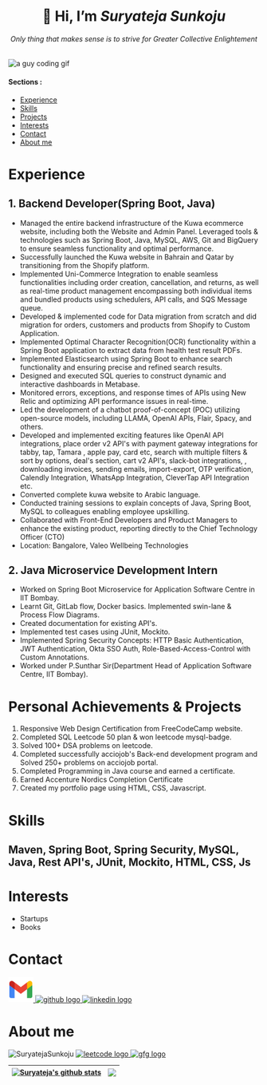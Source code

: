 
<h1  align="center">👋 Hi, I’m 
    <i>
      Suryateja Sunkoju
    </i>
</h1>
<h6 align="center">
  <i>Only thing that makes sense is to strive for Greater Collective Enlightement</i>
</h6>
<img alt="a guy coding gif" width="100px" height="100px" src="https://raw.githubusercontent.com/abhisheknaiidu/abhisheknaiidu/master/code.gif">
  
  #### Sections :
  - [Experience](#Experience)
  - [Skills](#Skills)
  - [Projects](#Projects)
  - [Interests](#Interests)
  - [Contact](#Contact)
  - [About me](#About-me)

# Experience

  ## 1. Backend Developer(Spring Boot, Java)
  + Managed the entire backend infrastructure of the Kuwa ecommerce website, including both the Website and Admin Panel. Leveraged tools & technologies such as         Spring Boot, Java, MySQL, AWS, Git and BigQuery to ensure seamless functionality and optimal performance.
  + Successfully launched the Kuwa website in Bahrain and Qatar by transitioning from the Shopify platform.
  + Implemented  Uni-Commerce Integration to enable seamless functionalities including order creation, cancellation, and returns, as well as real-time product          management encompassing both individual items and bundled products using schedulers, API calls, and SQS Message queue.
  + Developed & implemented code for Data migration from scratch and did migration for orders, customers and products from Shopify to Custom Application.
  + Implemented Optimal Character Recognition(OCR) functionality within a Spring Boot application to extract data from health test result PDFs.
  + Implemented Elasticsearch using Spring Boot to enhance search functionality and ensuring precise and refined search results.
  + Designed and executed SQL queries  to construct dynamic and interactive dashboards in Metabase.
  + Monitored errors, exceptions, and response times of APIs using New Relic and optimizing API performance issues in real-time.
  + Led the development of a chatbot proof-of-concept (POC) utilizing open-source models, including LLAMA, OpenAI APIs, Flair, Spacy, and others.
  + Developed and implemented exciting features like OpenAI API integrations, place order v2 API's with payment gateway integrations for tabby, tap, Tamara            , apple pay, card etc, search with multiple filters & sort by options, deal's section, cart v2 API's, slack-bot integrations, , downloading invoices,               sending emails, import-export, OTP verification, Calendly Integration, WhatsApp Integration, CleverTap API Integration etc.
  + Converted complete kuwa website to Arabic language.
  + Conducted training sessions to explain concepts of Java, Spring Boot, MySQL to colleagues enabling employee upskilling.
  + Collaborated with Front-End Developers and Product Managers to enhance the existing product, reporting directly to the Chief Technology Officer (CTO)
  + Location: Bangalore, Valeo Wellbeing Technologies
  ## 2. Java Microservice Development Intern 
  + Worked on Spring Boot Microservice for Application Software Centre in IIT Bombay.
  + Learnt Git, GitLab flow, Docker basics. Implemented swin-lane & Process Flow Diagrams.
  + Created documentation for existing API's.
  + Implemented test cases using JUnit, Mockito.
  + Implemented Spring Security Concepts: HTTP Basic Authentication, JWT Authentication, Okta SSO Auth, Role-Based-Access-Control with Custom Annotations.
  + Worked under P.Sunthar Sir(Department Head of Application Software Centre, IIT Bombay).


# Personal Achievements & Projects

  1. Responsive Web Design Certification from FreeCodeCamp website.
  2. Completed SQL Leetcode 50 plan & won leetcode mysql-badge.
  3. Solved 100+ DSA problems on leetcode.
  4. Completed successfully acciojob's Back-end development program and Solved 250+ problems on acciojob portal.
  5. Completed Programming in Java course and earned a certificate.
  6. Earned Accenture Nordics Completion Certificate
  7. Created my portfolio page using HTML, CSS, Javascript.

  
# Skills
 ## Maven, Spring Boot, Spring Security, MySQL, Java, Rest API's, JUnit, Mockito, HTML, CSS, Js
  <!-- <img alt="java logo" width=100px height=80px src="https://raw.githubusercontent.com/github/explore/5b3600551e122a3277c2c5368af2ad5725ffa9a1/topics/java/java.png" >
  <img alt="maven logo" width=150px height=60px src="https://maven.apache.org/images/maven-logo-black-on-white.png" widht=50px height=50px>
  <img alt="spring boot logo" width=100px height=60px src="https://user-images.githubusercontent.com/33158051/103466606-760a4000-4d14-11eb-9941-2f3d00371471.png" >
  <img alt="spring security logo" width=100px height=60px src="https://cdn.hashnode.com/res/hashnode/image/upload/v1633101239445/1LPg4fxdV.png">
  <img alt="Rest API logo" width=100px height=60px src="https://encrypted-tbn0.gstatic.com/images?q=tbn:ANd9GcQp2IPJURpTMkq_e6ivt1FTdepet22cLS1OHIOhw8u4ZXRq1K_eOi3O9s7CICT4tBPL--ro9NG7DIE&usqp=CAU&ec=48665698">
  <img alt="maven logo" width=100px height=60px src="https://repository-images.githubusercontent.com/158701802/87791800-877e-11e9-8fde-0ae5daacf411" >
  <img alt="maven logo" width=150px height=60px src="https://upload.wikimedia.org/wikipedia/commons/thumb/5/59/JUnit_5_Banner.png/800px-JUnit_5_Banner.png" >
  <img alt="maven logo" width=100px height=60px src="https://miro.medium.com/v2/resize:fit:534/1*3NDVbzYlOTLyRSrpay9uYw.png" >
  <img alt="maven logo" width=100px height=60px src="https://e7.pngegg.com/pngimages/1018/16/png-clipart-mysql-workbench-database-mysql-cluster-others-text-logo.png" >
  <img alt="maven logo" width=120px height=60px src="https://git-scm.com/images/logos/1color-orange-lightbg@2x.png" >
  <br>
  <img alt="html logo" width=60px height=60px src="https://upload.wikimedia.org/wikipedia/commons/thumb/6/61/HTML5_logo_and_wordmark.svg/640px-HTML5_logo_and_wordmark.svg.png">
  <img alt="css logo" width=50px height=60px src="https://upload.wikimedia.org/wikipedia/commons/thumb/d/d5/CSS3_logo_and_wordmark.svg/1452px-CSS3_logo_and_wordmark.svg.png">
  <img alt="javascript logo" width=60px height=60px src="https://raw.githubusercontent.com/github/explore/80688e429a7d4ef2fca1e82350fe8e3517d3494d/topics/javascript/javascript.png">
-->

# Interests
- Startups
- Books
    
# Contact

  <a target="_blanck" href="mailto:sunkojusuryateja@gmail.com">
      <img alt="gmail logo" width="50px" height="50px" src="https://raw.githubusercontent.com/github/explore/8f19e4dbbf13418dc1b1d58bb265953553c15a46/topics/gmail/gmail.png">
  </a>
    <a target="_blanck" href="https://github.com/suryatejasunkoju">
      <img alt="github logo" width="80px" height="50px" src="https://1000logos.net/wp-content/uploads/2021/05/GitHub-logo.png">
  </a>
  <a target="_blanck" href="https://www.linkedin.com/in/suryateja-sunkoju-547a7316a/">
      <img alt="linkedin logo" width="50px" height="50px" src="https://cdn-icons-png.flaticon.com/512/174/174857.png">
  </a>
  
# About me
<img src="https://komarev.com/ghpvc/?username=suryatejasunkoju&label=Profile%20views&color=0e75b6&style=flat" alt="SuryatejaSunkoju" />
<a href="https://leetcode.com/sunkojusuryateja/">
    <img alt="leetcode logo" width=60px height=60px src="https://upload.wikimedia.org/wikipedia/commons/1/19/LeetCode_logo_black.png">
</a>
<a href="https://auth.geeksforgeeks.org/user/suryatejasunkoju">
    <img alt="gfg logo" width=60px height=60px src="https://encrypted-tbn0.gstatic.com/images?q=tbn:ANd9GcQNqFUaZ_UpJsnLyG4N8hUV6tZpNeygLzQWDSNjjcVt3VhQWwU265CKCWq97F6hqMpvXAVesFWSBQo&usqp=CAU&ec=48665698">
</a>

| <a href="https://github.com/suryatejasunkoju/github-readme-stats"><img align="center" src="https://github-readme-stats.vercel.app/api?username=suryatejasunkoju&show_icons=true&theme=radical" alt="Suryateja's github stats" /></a> | <a href="https://github.com/suryatejasunkoju/github-readme-stats"><img align="center" src="https://github-readme-stats.vercel.app/api/top-langs/?username=SuryatejaSunkoju&layout=compact&theme=buefy&hide_border=true" /></a> |
| ------------- | ------------- |


<br/>
